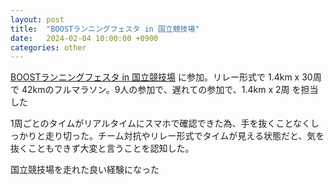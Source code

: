 ```yaml
---
layout: post
title:  "BOOSTランニングフェスタ in 国立競技場"
date:   2024-02-04 10:00:00 +0900
categories: other
---
```


[BOOSTランニングフェスタ in 国立競技場](https://boost-inc.jp/kokuritsu/) に参加。リレー形式で 1.4km x 30周 で 42kmのフルマラソン。9人の参加で、遅れての参加で、1.4km x 2周 を担当した

1周ごとのタイムがリアルタイムにスマホで確認できた為、手を抜くことなくしっかりと走り切った。チーム対抗やリレー形式でタイムが見える状態だと、気を抜くこともできず大変と言うことを認知した。

国立競技場を走れた良い経験になった
